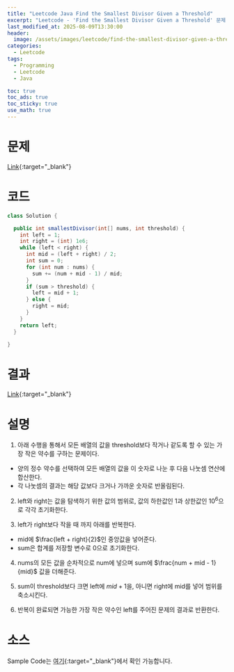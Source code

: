 ```yaml
---
title: "Leetcode Java Find the Smallest Divisor Given a Threshold"
excerpt: "Leetcode - 'Find the Smallest Divisor Given a Threshold' 문제 Java 풀이"
last_modified_at: 2025-08-09T13:30:00
header:
  image: /assets/images/leetcode/find-the-smallest-divisor-given-a-threshold.png
categories:
  - Leetcode
tags:
  - Programming
  - Leetcode
  - Java

toc: true
toc_ads: true
toc_sticky: true
use_math: true
---
```

# 문제
[Link](https://leetcode.com/problems/find-the-smallest-divisor-given-a-threshold/){:target="_blank"}

# 코드
```java
class Solution {

  public int smallestDivisor(int[] nums, int threshold) {
    int left = 1;
    int right = (int) 1e6;
    while (left < right) {
      int mid = (left + right) / 2;
      int sum = 0;
      for (int num : nums) {
        sum += (num + mid - 1) / mid;
      }
      if (sum > threshold) {
        left = mid + 1;
      } else {
        right = mid;
      }
    }
    return left;
  }

}
```

# 결과
[Link](https://leetcode.com/problems/find-the-smallest-divisor-given-a-threshold/submissions/1728505932/){:target="_blank"}

# 설명
1. 아래 수행을 통해서 모든 배열의 값을 threshold보다 작거나 같도록 할 수 있는 가장 작은 약수를 구하는 문제이다.
- 양의 정수 약수를 선택하여 모든 배열의 값을 이 숫자로 나눈 후 다음 나눗셈 연산에 합산한다.
- 각 나눗셈의 결과는 해당 값보다 크거나 가까운 숫자로 반올림된다.

2. left와 right는 값을 탐색하기 위한 값의 범위로, 값의 하한값인 1과 상한값인 $10^6$으로 각각 초기화한다.

3. left가 right보다 작을 때 까지 아래를 반복한다.
- mid에 $\frac{left + right}{2}$인 중앙값을 넣어준다.
- sum은 합계를 저장할 변수로 0으로 초기화한다.

4. nums의 모든 값을 순차적으로 num에 넣으며 sum에 $\frac{num + mid - 1}{mid}$ 값을 더해준다.

5. sum이 threshold보다 크면 left에 $mid + 1$을, 아니면 right에 mid를 넣어 범위를 축소시킨다.

6. 반복이 완료되면 가능한 가장 작은 약수인 left를 주어진 문제의 결과로 반환한다.

# 소스
Sample Code는 [여기](https://github.com/GracefulSoul/leetcode/blob/master/src/main/java/gracefulsoul/problems/FindTheSmallestDivisorGivenAThreshold.java){:target="_blank"}에서 확인 가능합니다.